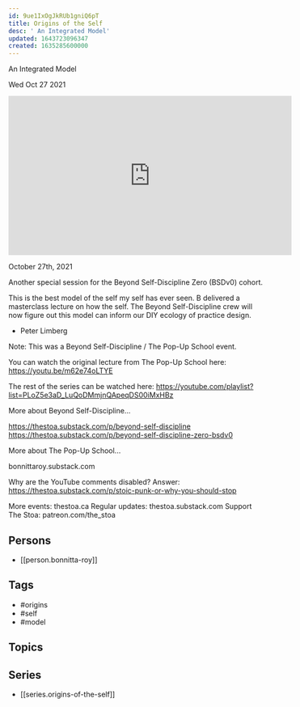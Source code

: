 ```yaml
---
id: 9ue1IxOgJkRUb1gniQ6pT
title: Origins of the Self
desc: ' An Integrated Model'
updated: 1643723096347
created: 1635285600000
---
```



 An Integrated Model

Wed Oct 27 2021

<iframe width="560" height="315" src="https://www.youtube.com/embed/QivUf1QXtP8" title="Origins of the Self: An Integrated Model w/ Bonnitta Roy" frameborder="0" allow="accelerometer; autoplay; clipboard-write; encrypted-media; gyroscope; picture-in-picture" allowfullscreen ></iframe>

October 27th, 2021

Another special session for the Beyond Self-Discipline Zero (BSDv0) cohort.

This is the best model of the self my self has ever seen. B delivered a masterclass lecture on how the self. The Beyond Self-Discipline crew will now figure out this model can inform our DIY ecology of practice design. 

- Peter Limberg 

Note: This was a Beyond Self-Discipline / The Pop-Up School event. 

You can watch the original lecture from The Pop-Up School here: https://youtu.be/m62e74oLTYE

The rest of the series can be watched here: https://youtube.com/playlist?list=PLoZ5e3aD_LuQoDMmjnQApeqDS00iMxHBz

More about Beyond Self-Discipline...

https://thestoa.substack.com/p/beyond-self-discipline
https://thestoa.substack.com/p/beyond-self-discipline-zero-bsdv0

More about The Pop-Up School...

bonnittaroy.substack.com

Why are the YouTube comments disabled? Answer: https://thestoa.substack.com/p/stoic-punk-or-why-you-should-stop

More events: thestoa.ca
Regular updates: thestoa.substack.com
Support The Stoa: patreon.com/the_stoa

## Persons

- [[person.bonnitta-roy]]

## Tags

- #origins
- #self
- #model

## Topics



## Series

- [[series.origins-of-the-self]]

